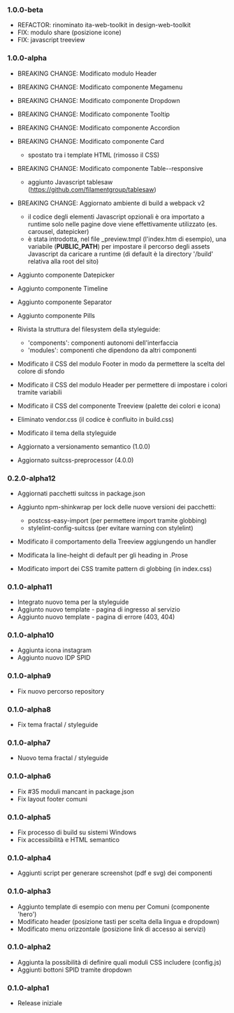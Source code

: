 ### 1.0.0-beta

* REFACTOR: rinominato ita-web-toolkit in design-web-toolkit
* FIX: modulo share (posizione icone)
* FIX: javascript treeview

### 1.0.0-alpha

* BREAKING CHANGE: Modificato modulo Header
* BREAKING CHANGE: Modificato componente Megamenu
* BREAKING CHANGE: Modificato componente Dropdown
* BREAKING CHANGE: Modificato componente Tooltip
* BREAKING CHANGE: Modificato componente Accordion

* BREAKING CHANGE: Modificato componente Card
  - spostato tra i template HTML (rimosso il CSS)

* BREAKING CHANGE: Modificato componente Table--responsive
  - aggiunto Javascript tablesaw (https://github.com/filamentgroup/tablesaw)

* BREAKING CHANGE: Aggiornato ambiente di build a webpack v2
  - il codice degli elementi Javascript opzionali è ora importato a runtime
    solo nelle pagine dove viene effettivamente utilizzato (es. carousel, datepicker)
  - è stata introdotta, nel file \_preview.tmpl (l'index.htm di esempio),
    una variabile (__PUBLIC_PATH__) per impostare il percorso degli assets Javascript
    da caricare a runtime (di default è la directory '/build' relativa alla root del sito)

* Aggiunto componente Datepicker
* Aggiunto componente Timeline
* Aggiunto componente Separator
* Aggiunto componente Pills

* Rivista la struttura del filesystem della styleguide:
  - 'components': componenti autonomi dell'interfaccia
  - 'modules': componenti che dipendono da altri componenti

* Modificato il CSS del modulo Footer in modo da permettere la scelta del colore di sfondo
* Modificato il CSS del modulo Header per permettere di impostare i colori tramite variabili
* Modificato il CSS del componente Treeview (palette dei colori e icona)

* Eliminato vendor.css (il codice è confluito in build.css)

* Modificato il tema della styleguide
* Aggiornato a versionamento semantico (1.0.0)
* Aggiornato suitcss-preprocessor (4.0.0)

### 0.2.0-alpha12

* Aggiornati pacchetti suitcss in package.json

* Aggiunto npm-shinkwrap per lock delle nuove versioni dei pacchetti:
  - postcss-easy-import (per permettere import tramite globbing)
  - stylelint-config-suitcss (per evitare warning con stylelint)

* Modificato il comportamento della Treeview aggiungendo un handler
* Modificata la line-height di default per gli heading in .Prose
* Modificato import dei CSS tramite pattern di globbing (in index.css)

### 0.1.0-alpha11

* Integrato nuovo tema per la styleguide
* Aggiunto nuovo template - pagina di ingresso al servizio
* Aggiunto nuovo template - pagina di errore (403, 404)

### 0.1.0-alpha10

* Aggiunta icona instagram
* Aggiunto nuovo IDP SPID

### 0.1.0-alpha9

* Fix nuovo percorso repository

### 0.1.0-alpha8

* Fix tema fractal / styleguide

### 0.1.0-alpha7

* Nuovo tema fractal / styleguide

### 0.1.0-alpha6

* Fix #35 moduli mancant in package.json
* Fix layout footer comuni

### 0.1.0-alpha5

* Fix processo di build su sistemi Windows
* Fix accessibilità e HTML semantico

### 0.1.0-alpha4

* Aggiunti script per generare screenshot (pdf e svg) dei componenti

### 0.1.0-alpha3

* Aggiunto template di esempio con menu per Comuni (componente 'hero')
* Modificato header (posizione tasti per scelta della lingua e dropdown)
* Modificato menu orizzontale (posizione link di accesso ai servizi)

### 0.1.0-alpha2

* Aggiunta la possibilità di definire quali moduli CSS includere (config.js)
* Aggiunti bottoni SPID tramite dropdown

### 0.1.0-alpha1

* Release iniziale
